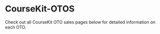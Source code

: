 # CourseKit-OTOS
Check out all CourseKit OTO sales pages below for detailed information on each OTO.
